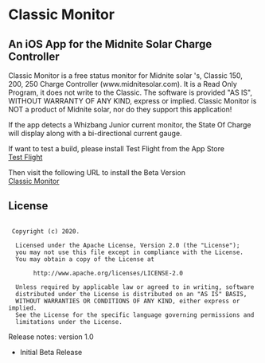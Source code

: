 
<h1>Classic Monitor</h1>
<h2>An iOS App for the Midnite Solar Charge Controller</h2>

<p>
Classic Monitor is a free status monitor for Midnite solar 's, Classic 150, 200, 250 Charge Controller (www.midnitesolar.com). It is a Read Only Program, it does not write to the Classic.
The software is provided "AS IS", WITHOUT WARRANTY OF ANY KIND, express or implied.
Classic Monitor is NOT a product of Midnite solar, nor do they support this application!
</p>
<p>
If the app detects a Whizbang Junior current monitor, the State Of Charge will display along with a bi-directional current gauge.
</p>

<p>
If want to test a build, please install Test Flight from the App Store</br>
<a href='https://apps.apple.com/us/app/testflight/id899247664'>Test Flight</a>


Then visit the following URL to install the Beta Version</br>
<a href='https://testflight.apple.com/join/YCC4MtdW'>Classic Monitor</a>
</p>

## License
```

 Copyright (c) 2020.

  Licensed under the Apache License, Version 2.0 (the "License");
  you may not use this file except in compliance with the License.
  You may obtain a copy of the License at

       http://www.apache.org/licenses/LICENSE-2.0

  Unless required by applicable law or agreed to in writing, software
  distributed under the License is distributed on an "AS IS" BASIS,
  WITHOUT WARRANTIES OR CONDITIONS OF ANY KIND, either express or implied.
  See the License for the specific language governing permissions and
  limitations under the License.

```
Release notes:
version 1.0
<ul>
<li>Initial Beta Release</li>
</ul>
